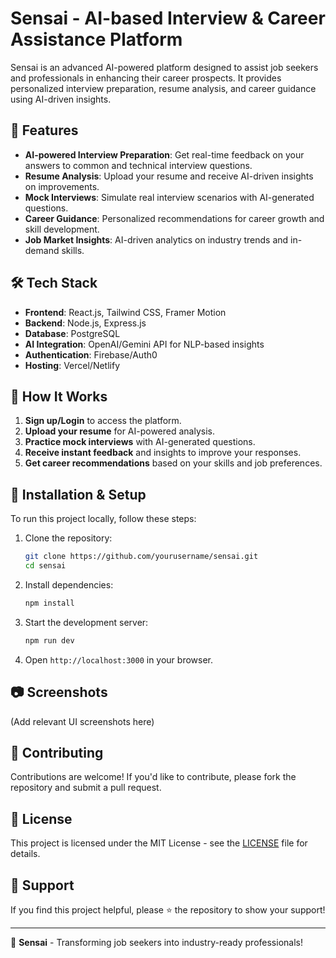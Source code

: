 # Sensai - AI-based Interview & Career Assistance Platform

Sensai is an advanced AI-powered platform designed to assist job seekers and professionals in enhancing their career prospects. It provides personalized interview preparation, resume analysis, and career guidance using AI-driven insights.

## 🚀 Features

- **AI-powered Interview Preparation**: Get real-time feedback on your answers to common and technical interview questions.
- **Resume Analysis**: Upload your resume and receive AI-driven insights on improvements.
- **Mock Interviews**: Simulate real interview scenarios with AI-generated questions.
- **Career Guidance**: Personalized recommendations for career growth and skill development.
- **Job Market Insights**: AI-driven analytics on industry trends and in-demand skills.

## 🛠️ Tech Stack

- **Frontend**: React.js, Tailwind CSS, Framer Motion
- **Backend**: Node.js, Express.js
- **Database**: PostgreSQL
- **AI Integration**: OpenAI/Gemini API for NLP-based insights
- **Authentication**: Firebase/Auth0
- **Hosting**: Vercel/Netlify

## 🎯 How It Works

1. **Sign up/Login** to access the platform.
2. **Upload your resume** for AI-powered analysis.
3. **Practice mock interviews** with AI-generated questions.
4. **Receive instant feedback** and insights to improve your responses.
5. **Get career recommendations** based on your skills and job preferences.

## 📌 Installation & Setup

To run this project locally, follow these steps:

1. Clone the repository:
   ```sh
   git clone https://github.com/yourusername/sensai.git
   cd sensai
   ```
2. Install dependencies:
   ```sh
   npm install
   ```
3. Start the development server:
   ```sh
   npm run dev
   ```
4. Open `http://localhost:3000` in your browser.

## 📷 Screenshots
(Add relevant UI screenshots here)

## 🤝 Contributing

Contributions are welcome! If you'd like to contribute, please fork the repository and submit a pull request.

## 📜 License

This project is licensed under the MIT License - see the [LICENSE](LICENSE) file for details.

## 🌟 Support

If you find this project helpful, please ⭐ the repository to show your support!

---

🚀 **Sensai** - Transforming job seekers into industry-ready professionals!
